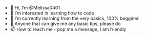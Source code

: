 - 👋 Hi, I’m @Melissa0401
- 👀 I’m interested in learning how to code
- 🌱 I’m currently learning from the very basics, 100% begginer. 
- 💞️ Anyone that can give me any basic tips, please do 
- 📫 How to reach me - pop me a message, I am friendly 

<!---
Melissa0401/Melissa0401 is a ✨ special ✨ repository because its `README.md` (this file) appears on your GitHub profile.
You can click the Preview link to take a look at your changes.
--->
